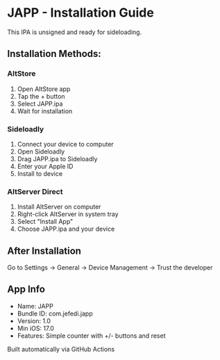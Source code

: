 # JAPP - Installation Guide

This IPA is unsigned and ready for sideloading.

## Installation Methods:

### AltStore
1. Open AltStore app
2. Tap the + button
3. Select JAPP.ipa
4. Wait for installation

### Sideloadly  
1. Connect your device to computer
2. Open Sideloadly
3. Drag JAPP.ipa to Sideloadly
4. Enter your Apple ID
5. Install to device

### AltServer Direct
1. Install AltServer on computer
2. Right-click AltServer in system tray
3. Select "Install App"
4. Choose JAPP.ipa and your device

## After Installation
Go to Settings → General → Device Management → Trust the developer

## App Info
- Name: JAPP
- Bundle ID: com.jefedi.japp
- Version: 1.0
- Min iOS: 17.0
- Features: Simple counter with +/- buttons and reset

Built automatically via GitHub Actions